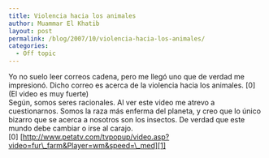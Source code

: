 ```yaml
---
title: Violencia hacia los animales
author: Muammar El Khatib
layout: post
permalink: /blog/2007/10/violencia-hacia-los-animales/
categories:
  - Off topic
---
```

Yo no suelo leer correos cadena, pero me llegó uno que de verdad me impresionó. Dicho correo es acerca de la violencia hacia los animales. \[0\] (El video es muy fuerte)  
Según, somos seres racionales. Al ver este video me atrevo a cuestionarnos. Somos la raza más enferma del planeta, y creo que lo único bizarro que se acerca a nosotros son los insectos. De verdad que este mundo debe cambiar o irse al carajo.  
[0] [http://www.petatv.com/tvpopup/video.asp?video=fur\_farm&Player=wm&speed=\_med][1]

 [1]: http://www.petatv.com/tvpopup/video.asp?video=fur_farm&Player=wm&speed=_med "PETA"